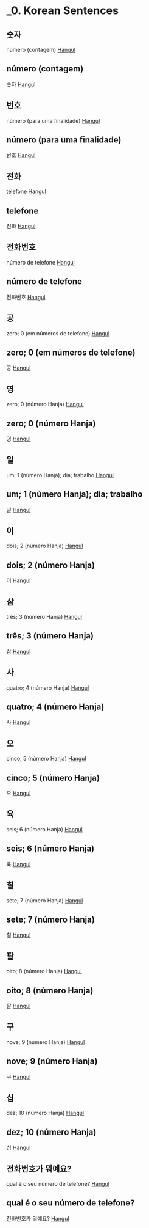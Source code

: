 # _0. Korean Sentences

## 숫자
número (contagem)
[Hangul]()

## número (contagem)
숫자
[Hangul]()

## 번호
número (para uma finalidade)
[Hangul]()

## número (para uma finalidade)
번호
[Hangul]()

## 전화
telefone
[Hangul]()

## telefone
전화
[Hangul]()

## 전화번호
número de telefone
[Hangul]()

## número de telefone
전화번호
[Hangul]()

## 공
zero; 0 (em números de telefone)
[Hangul]()

## zero; 0 (em números de telefone)
공
[Hangul]()

## 영
zero; 0 (número Hanja)
[Hangul]()

## zero; 0 (número Hanja)
영
[Hangul]()

## 일
um; 1 (número Hanja); dia; trabalho
[Hangul]()

## um; 1 (número Hanja); dia; trabalho
일
[Hangul]()

## 이
dois; 2 (número Hanja)
[Hangul]()

## dois; 2 (número Hanja)
이
[Hangul]()

## 삼
três; 3 (número Hanja)
[Hangul]()

## três; 3 (número Hanja)
삼
[Hangul]()

## 사
quatro; 4 (número Hanja)
[Hangul]()

## quatro; 4 (número Hanja)
사
[Hangul]()

## 오
cinco; 5 (número Hanja)
[Hangul]()

## cinco; 5 (número Hanja)
오
[Hangul]()

## 육
seis; 6 (número Hanja)
[Hangul]()

## seis; 6 (número Hanja)
육
[Hangul]()

## 칠
sete; 7 (número Hanja)
[Hangul]()

## sete; 7 (número Hanja)
칠
[Hangul]()

## 팔
oito; 8 (número Hanja)
[Hangul]()

## oito; 8 (número Hanja)
팔
[Hangul]()

## 구
nove; 9 (número Hanja)
[Hangul]()

## nove; 9 (número Hanja)
구
[Hangul]()

## 십
dez; 10 (número Hanja)
[Hangul]()

## dez; 10 (número Hanja)
십
[Hangul]()

## 전화번호가 뭐예요?
qual é o seu número de telefone?
[Hangul]()

## qual é o seu número de telefone?
전화번호가 뭐예요?
[Hangul]()

